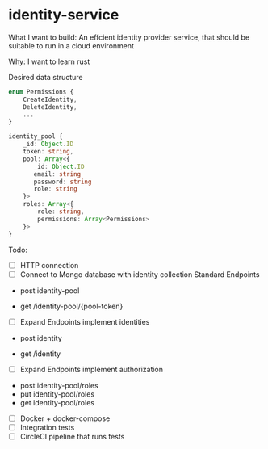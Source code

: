 # identity-service

What I want to build:
An effcient identity provider service, that should be suitable to run in a cloud environment

Why: 
I want to learn rust

Desired data structure 
```ts
enum Permissions {
    CreateIdentity,
    DeleteIdentity,
    ...
}

identity_pool {
    _id: Object.ID
    token: string,
    pool: Array<{
       _id: Object.ID
       email: string
       password: string
       role: string 
    }>
    roles: Array<{
        role: string,
        permissions: Array<Permissions>
    }>
}
```

Todo: 
- [ ] HTTP connection
- [ ] Connect to Mongo database with identity collection
Standard Endpoints
- post identity-pool
* get /identity-pool/{pool-token}
- [ ] Expand Endpoints implement identities
- post identity
* get /identity
- [ ] Expand Endpoints implement authorization
- post identity-pool/roles
- put identity-pool/roles
- get identity-pool/roles
- [ ] Docker + docker-compose
- [ ] Integration tests
- [ ] CircleCI pipeline that runs tests